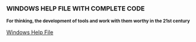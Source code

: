 ### WINDOWS HELP FILE WITH COMPLETE CODE
<sup>**For thinking, the development of tools and work with them worthy in the 21st century**</sup>

[Windows Help File](https://github.com/liborsvoboda/EASYSYSTEM-EASYSERVER-EN/tree/main/EASYSYSTEMBuilderProject-WPFNET4.5B/EASYBuilderWindowsHelpFileForDevelopers/index.chw "%3")